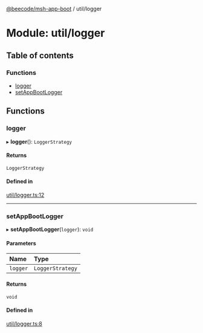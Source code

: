 [@beecode/msh-app-boot](../README.md) / util/logger

# Module: util/logger

## Table of contents

### Functions

- [logger](util_logger.md#logger)
- [setAppBootLogger](util_logger.md#setappbootlogger)

## Functions

### logger

▸ **logger**(): `LoggerStrategy`

#### Returns

`LoggerStrategy`

#### Defined in

[util/logger.ts:12](https://github.com/beecode-rs/msh-app-boot/blob/ff89a8e/src/util/logger.ts#L12)

___

### setAppBootLogger

▸ **setAppBootLogger**(`logger`): `void`

#### Parameters

| Name | Type |
| :------ | :------ |
| `logger` | `LoggerStrategy` |

#### Returns

`void`

#### Defined in

[util/logger.ts:8](https://github.com/beecode-rs/msh-app-boot/blob/ff89a8e/src/util/logger.ts#L8)
